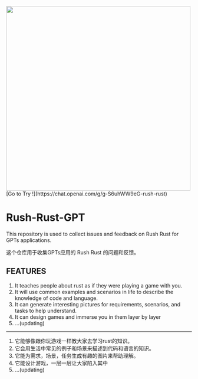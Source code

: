 <img src="https://github.com/weykon/Rush-Rust/assets/36456814/772a2fd9-3d8c-4b55-a7a2-23da5c362109" width=500 height=500/>
[Go to Try !](https://chat.openai.com/g/g-S6uhWW9eG-rush-rust)
 
# Rush-Rust-GPT
This repository is used to collect issues and feedback on Rush Rust for GPTs applications.

这个仓库用于收集GPTs应用的 Rush Rust 的问题和反馈。  



## FEATURES
1. It teaches people about rust as if they were playing a game with you.
2. It will use common examples and scenarios in life to describe the knowledge of code and language.
3. It can generate interesting pictures for requirements, scenarios, and tasks to help understand. 
4. It can design games and immerse you in them layer by layer
5. ...(updating)

---

1. 它能够像跟你玩游戏一样教大家去学习rust的知识。
2. 它会用生活中常见的例子和场景来描述到代码和语言的知识。
3. 它能为需求，场景，任务生成有趣的图片来帮助理解。
4. 它能设计游戏，一层一层让大家陷入其中
5. ...(updating)
